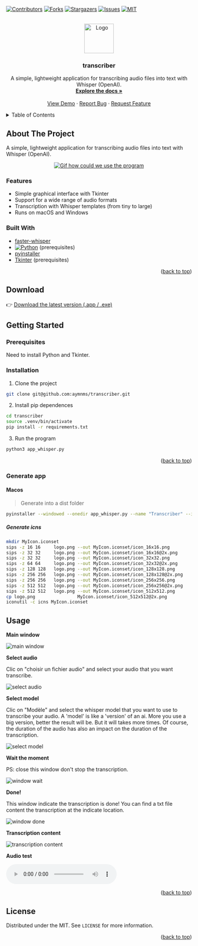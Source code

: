 <!-- Improved compatibility of back to top link: See: https://github.com/othneildrew/Best-README-Template/pull/73 -->
<a id="readme-top"></a>
<!--
*** Thanks for checking out the Best-README-Template. If you have a suggestion
*** that would make this better, please fork the repo and create a pull request
*** or simply open an issue with the tag "enhancement".
*** Don't forget to give the project a star!
*** Thanks again! Now go create something AMAZING! :D
-->



<!-- PROJECT SHIELDS -->
<!--
*** I'm using markdown "reference style" links for readability.
*** Reference links are enclosed in brackets [ ] instead of parentheses ( ).
*** See the bottom of this document for the declaration of the reference variables
*** for contributors-url, forks-url, etc. This is an optional, concise syntax you may use.
*** https://www.markdownguide.org/basic-syntax/#reference-style-links
-->
[![Contributors][contributors-shield]][contributors-url]
[![Forks][forks-shield]][forks-url]
[![Stargazers][stars-shield]][stars-url]
[![Issues][issues-shield]][issues-url]
[![MIT][license-shield]][license-url]



<!-- PROJECT LOGO -->
<br />
<div align="center">
  <a href="https://github.com/aymnms/transcriber">
    <img src="assets/logo.png" alt="Logo" width="80" height="80">
  </a>

<h3 align="center">transcriber</h3>

  <p align="center">
    A simple, lightweight application for transcribing audio files into text with Whisper (OpenAI).
    <br />
    <a href="https://github.com/aymnms/transcriber"><strong>Explore the docs »</strong></a>
    <br />
    <br />
    <a href="https://github.com/aymnms/transcriber">View Demo</a>
    &middot;
    <a href="https://github.com/aymnms/transcriber/issues/new?labels=bug&template=bug-report---.md">Report Bug</a>
    &middot;
    <a href="https://github.com/aymnms/transcriber/issues/new?labels=enhancement&template=feature-request---.md">Request Feature</a>
  </p>
</div>



<!-- TABLE OF CONTENTS -->
<details>
  <summary>Table of Contents</summary>
  <ol>
    <li>
      <a href="#about-the-project">About The Project</a>
      <ul>
        <li><a href="#built-with">Built With</a></li>
      </ul>
    </li>
    <li>
      <a href="#download">Download last version</a>
    </li>
    <li>
      <a href="#getting-started">Getting Started</a>
      <ul>
        <li><a href="#prerequisites">Prerequisites</a></li>
        <li><a href="#installation">Installation</a></li>
      </ul>
    </li>
    <li><a href="#usage">Usage</a></li>
    <li><a href="#license">License</a></li>
  </ol>
</details>



<!-- ABOUT THE PROJECT -->
## About The Project

A simple, lightweight application for transcribing audio files into text with Whisper (OpenAI).

<div align="center">
  <a href="https://github.com/aymnms/transcriber">
    <img src="assets/gif/screen-recording.gif" alt="Gif how could we use the program">
  </a>
</div>

### Features

- Simple graphical interface with Tkinter
- Support for a wide range of audio formats
- Transcription with Whisper templates (from tiny to large)
- Runs on macOS and Windows


### Built With

* [faster-whisper](https://github.com/SYSTRAN/faster-whisper)
* [![Python][Python]][Python-url]  (prerequisites)
* [pyinstaller](https://pyinstaller.org/en/stable/)
* [Tkinter](https://docs.python.org/3/library/tkinter.html) (prerequisites)

<p align="right">(<a href="#readme-top">back to top</a>)</p>


## Download

👉 [Download the latest version (.app / .exe)](https://github.com/aymnms/transcriber/releases)

<!-- GETTING STARTED -->
## Getting Started

### Prerequisites

Need to install Python and Tkinter.

### Installation

1. Clone the project

```bash
git clone git@github.com:aymnms/transcriber.git
```

2. Install pip dependences

```bash
cd transcriber
source .venv/bin/activate
pip install -r requirements.txt
```

3. Run the program

```bash
python3 app_whisper.py
```

<p align="right">(<a href="#readme-top">back to top</a>)</p>


### Generate app

#### Macos

> Generate into a dist folder
```bash
pyinstaller --windowed --onedir app_whisper.py --name "Transcriber" --icon assets/MyIcon.icns
```

##### Generate icns

```bash
mkdir MyIcon.iconset
sips -z 16 16     logo.png --out MyIcon.iconset/icon_16x16.png
sips -z 32 32     logo.png --out MyIcon.iconset/icon_16x16@2x.png
sips -z 32 32     logo.png --out MyIcon.iconset/icon_32x32.png
sips -z 64 64     logo.png --out MyIcon.iconset/icon_32x32@2x.png
sips -z 128 128   logo.png --out MyIcon.iconset/icon_128x128.png
sips -z 256 256   logo.png --out MyIcon.iconset/icon_128x128@2x.png
sips -z 256 256   logo.png --out MyIcon.iconset/icon_256x256.png
sips -z 512 512   logo.png --out MyIcon.iconset/icon_256x256@2x.png
sips -z 512 512   logo.png --out MyIcon.iconset/icon_512x512.png
cp logo.png                MyIcon.iconset/icon_512x512@2x.png
iconutil -c icns MyIcon.iconset
```

<!-- USAGE EXAMPLES -->

## Usage

**Main window**

![main window](assets/screenshots/1.png)

**Select audio**

Clic on "choisir un fichier audio" and select your audio that you want transcribe.

![select audio](assets/screenshots/2.png)

**Select model**

Clic on "Modèle" and select the whisper model that you want to use to transcribe your audio. A 'model' is like a 'version' of an ai. More you use a big version, better the result will be. But it will takes more times. Of course, the duration of the audio has also an impact on the duration of the transcription.

![select model](assets/screenshots/3.png)

**Wait the moment**

PS: close this window don't stop the transcription.

![window wait](assets/screenshots/4.png)

**Done!**

This window indicate the transcription is done! You can find a txt file content the transcription at the indicate location.

![window done](assets/screenshots/5.png)

**Transcription content**

![transcription content](assets/screenshots/6.png)

**Audio test**

![audio](assets/audios/NewRecording.m4a)

<p align="right">(<a href="#readme-top">back to top</a>)</p>

<!-- LICENSE -->
## License

Distributed under the MIT. See `LICENSE` for more information.

<p align="right">(<a href="#readme-top">back to top</a>)</p>


<!-- MARKDOWN LINKS & IMAGES -->
<!-- https://www.markdownguide.org/basic-syntax/#reference-style-links -->
[contributors-shield]: https://img.shields.io/github/contributors/aymnms/transcriber.svg?style=for-the-badge
[contributors-url]: https://github.com/aymnms/transcriber/graphs/contributors
[forks-shield]: https://img.shields.io/github/forks/aymnms/transcriber.svg?style=for-the-badge
[forks-url]: https://github.com/aymnms/transcriber/network/members
[stars-shield]: https://img.shields.io/github/stars/aymnms/transcriber.svg?style=for-the-badge
[stars-url]: https://github.com/aymnms/transcriber/stargazers
[issues-shield]: https://img.shields.io/github/issues/aymnms/transcriber.svg?style=for-the-badge
[issues-url]: https://github.com/aymnms/transcriber/issues
[license-shield]: https://img.shields.io/github/license/aymnms/transcriber.svg?style=for-the-badge
[license-url]: https://github.com/aymnms/transcriber/blob/master/LICENSE
[Python]: https://img.shields.io/badge/Python-3776AB?style=for-the-badge&logo=python&logoColor=white
[Python-url]: https://www.python.org/
